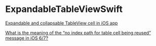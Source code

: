 # ExpandableTableViewSwift

[Expandable and collapsable TableView cell in iOS app](http://www.iostute.com/2015/04/expandable-and-collapsable-tableview.html)


[What is the meaning of the “no index path for table cell being reused” message in iOS 6/7?](http://stackoverflow.com/questions/12772197/what-is-the-meaning-of-the-no-index-path-for-table-cell-being-reused-message-i/18769328#18769328)
